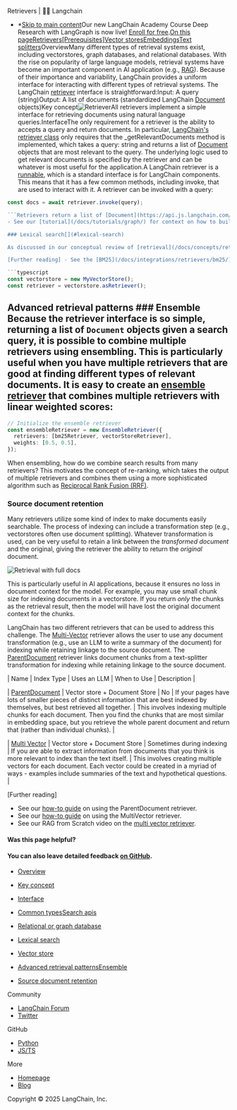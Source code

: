 Retrievers | 🦜️🔗 Langchain
- *[Skip to main content](#__docusaurus_skipToContent_fallback)Our new LangChain Academy Course Deep Research with LangGraph is now live! [Enroll for free](https://academy.langchain.com/courses/deep-research-with-langgraph/?utm_medium=internal&utm_source=docs&utm_campaign=q3-2025_deep-research-course_co).[On this pageRetrievers[Prerequisites]Vector stores](/docs/concepts/vectorstores/)[Embeddings](/docs/concepts/embedding_models/)[Text splitters](/docs/concepts/text_splitters/)Overview[​](#overview)Many different types of retrieval systems exist, including vectorstores, graph databases, and relational databases. With the rise on popularity of large language models, retrieval systems have become an important component in AI application (e.g., [RAG](/docs/concepts/rag/)). Because of their importance and variability, LangChain provides a uniform interface for interacting with different types of retrieval systems. The LangChain [retriever](/docs/concepts/retrievers/) interface is straightforward:Input: A query (string)Output: A list of documents (standardized LangChain [Document](https://api.js.langchain.com/classes/_langchain_core.documents.Document.html) objects)Key concept[​](#key-concept)![Retriever ](/assets/images/retriever_concept-1093f15a8f63ddb90bd23decbd249ea5.png)All retrievers implement a simple interface for retrieving documents using natural language queries.Interface[​](#interface)The only requirement for a retriever is the ability to accepts a query and return documents. In particular, [LangChain&#x27;s retriever class](https://api.js.langchain.com/classes/_langchain_core.retrievers.BaseRetriever.html) only requires that the _getRelevantDocuments method is implemented, which takes a query: string and returns a list of [Document](https://api.js.langchain.com/classes/_langchain_core.documents.Document.html) objects that are most relevant to the query. The underlying logic used to get relevant documents is specified by the retriever and can be whatever is most useful for the application.A LangChain retriever is a [runnable](/docs/how_to/lcel_cheatsheet/), which is a standard interface is for LangChain components. This means that it has a few common methods, including invoke, that are used to interact with it. A retriever can be invoked with a query:

```typescript
const docs = await retriever.invoke(query);

```Retrievers return a list of [Document](https://api.js.langchain.com/classes/_langchain_core.documents.Document.html) objects, which have two attributes:pageContent: The content of this document. Currently is a string.metadata: Arbitrary metadata associated with this document (e.g., document id, file name, source, etc).[Further reading]See our [how-to guide](/docs/how_to/custom_retriever/) on building your own custom retriever.Common types[​](#common-types)Despite the flexibility of the retriever interface, a few common types of retrieval systems are frequently used.Search apis[​](#search-apis)It&#x27;s important to note that retrievers don&#x27;t need to actually store* documents. For example, we can be built retrievers on top of search APIs that simply return search results! ### Relational or graph database[​](#relational-or-graph-database) Retrievers can be built on top of relational or graph databases. In these cases, [query analysis](/docs/concepts/retrieval/) techniques to construct a structured query from natural language is critical. For example, you can build a retriever for a SQL database using text-to-SQL conversion. This allows a natural language query (string) retriever to be transformed into a SQL query behind the scenes.[Further reading]See our [tutorial](/docs/tutorials/sql_qa/) for context on how to build a retreiver using a SQL database and text-to-SQL.
- See our [tutorial](/docs/tutorials/graph/) for context on how to build a retreiver using a graph database and text-to-Cypher.

### Lexical search[​](#lexical-search)

As discussed in our conceptual review of [retrieval](/docs/concepts/retrieval/), many search engines are based upon matching words in a query to the words in each document. [BM25](https://en.wikipedia.org/wiki/Okapi_BM25#:~:text=BM25%20is%20a%20bag%2Dof,slightly%20different%20components%20and%20parameters.) and [TF-IDF](https://en.wikipedia.org/wiki/Tf%E2%80%93idf) are [two popular lexical search algorithms](https://cameronrwolfe.substack.com/p/the-basics-of-ai-powered-vector-search?utm_source=profile&utm_medium=reader2). LangChain has retrievers for many popular lexical search algorithms / engines.

[Further reading] - See the [BM25](/docs/integrations/retrievers/bm25/) retriever integration. ### Vector store[​](#vector-store) [Vector stores](/docs/concepts/vectorstores/) are a powerful and efficient way to index and retrieve unstructured data. An vectorstore can be used as a retriever by calling the `asRetriever()` method.

```typescript
const vectorstore = new MyVectorStore();
const retriever = vectorstore.asRetriever();

```

## Advanced retrieval patterns[​](#advanced-retrieval-patterns) ### Ensemble[​](#ensemble) Because the retriever interface is so simple, returning a list of `Document` objects given a search query, it is possible to combine multiple retrievers using ensembling. This is particularly useful when you have multiple retrievers that are good at finding different types of relevant documents. It is easy to create an [ensemble retriever](/docs/how_to/ensemble_retriever/) that combines multiple retrievers with linear weighted scores:

```typescript
// Initialize the ensemble retriever
const ensembleRetriever = new EnsembleRetriever({
  retrievers: [bm25Retriever, vectorStoreRetriever],
  weights: [0.5, 0.5],
});

```

When ensembling, how do we combine search results from many retrievers? This motivates the concept of re-ranking, which takes the output of multiple retrievers and combines them using a more sophisticated algorithm such as [Reciprocal Rank Fusion (RRF)](https://plg.uwaterloo.ca/~gvcormac/cormacksigir09-rrf.pdf).

### Source document retention[​](#source-document-retention)

Many retrievers utilize some kind of index to make documents easily searchable. The process of indexing can include a transformation step (e.g., vectorstores often use document splitting). Whatever transformation is used, can be very useful to retain a link between the *transformed document* and the original, giving the retriever the ability to return the *original* document.

![Retrieval with full docs ](/assets/images/retriever_full_docs-e6282aafd63f69ab3fcb26b2cfc46b5c.png)

This is particularly useful in AI applications, because it ensures no loss in document context for the model. For example, you may use small chunk size for indexing documents in a vectorstore. If you return *only* the chunks as the retrieval result, then the model will have lost the original document context for the chunks.

LangChain has two different retrievers that can be used to address this challenge. The [Multi-Vector](/docs/how_to/multi_vector/) retriever allows the user to use any document transformation (e.g., use an LLM to write a summary of the document) for indexing while retaining linkage to the source document. The [ParentDocument](/docs/how_to/parent_document_retriever/) retriever links document chunks from a text-splitter transformation for indexing while retaining linkage to the source document.

| Name | Index Type | Uses an LLM | When to Use | Description |

| [ParentDocument](/docs/how_to/parent_document_retriever/) | Vector store + Document Store | No | If your pages have lots of smaller pieces of distinct information that are best indexed by themselves, but best retrieved all together. | This involves indexing multiple chunks for each document. Then you find the chunks that are most similar in embedding space, but you retrieve the whole parent document and return that (rather than individual chunks). |

| [Multi Vector](/docs/how_to/multi_vector/) | Vector store + Document Store | Sometimes during indexing | If you are able to extract information from documents that you think is more relevant to index than the text itself. | This involves creating multiple vectors for each document. Each vector could be created in a myriad of ways - examples include summaries of the text and hypothetical questions. |

[Further reading]

- See our [how-to guide](/docs/how_to/parent_document_retriever/) on using the ParentDocument retriever.
- See our [how-to guide](/docs/how_to/multi_vector/) on using the MultiVector retriever.
- See our RAG from Scratch video on the [multi vector retriever](https://youtu.be/gTCU9I6QqCE?feature=shared).

#### Was this page helpful?



#### You can also leave detailed feedback [on GitHub](https://github.com/langchain-ai/langchainjs/issues/new?assignees=&labels=03+-+Documentation&projects=&template=documentation.yml&title=DOC%3A+%3CPlease+write+a+comprehensive+title+after+the+%27DOC%3A+%27+prefix%3E).

- [Overview](#overview)
- [Key concept](#key-concept)
- [Interface](#interface)
- [Common types](#common-types)[Search apis](#search-apis)
- [Relational or graph database](#relational-or-graph-database)
- [Lexical search](#lexical-search)
- [Vector store](#vector-store)

- [Advanced retrieval patterns](#advanced-retrieval-patterns)[Ensemble](#ensemble)
- [Source document retention](#source-document-retention)

Community

- [LangChain Forum](https://forum.langchain.com/)
- [Twitter](https://twitter.com/LangChainAI)

GitHub

- [Python](https://github.com/langchain-ai/langchain)
- [JS/TS](https://github.com/langchain-ai/langchainjs)

More

- [Homepage](https://langchain.com)
- [Blog](https://blog.langchain.dev)

Copyright © 2025 LangChain, Inc.